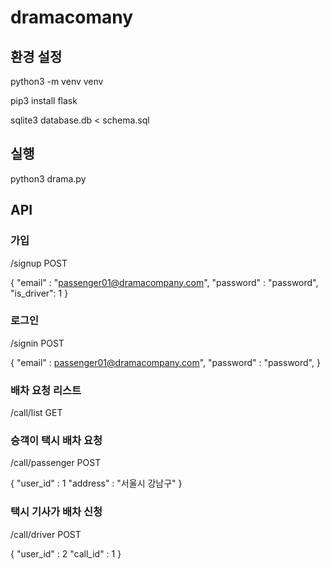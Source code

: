 # dramacomany
## 환경 설정
python3 -m venv venv

pip3 install flask

sqlite3 database.db < schema.sql

## 실행
python3 drama.py

## API 
### 가입
/signup POST

{
    "email" : "passenger01@dramacompany.com",
    "password" : "password",
    "is_driver": 1
}

### 로그인
/signin POST

{
    "email" : passenger01@dramacompany.com",
    "password" : "password",
}

### 배차 요청 리스트
/call/list GET

### 승객이 택시 배차 요청
/call/passenger POST

{
    "user_id" : 1
    "address" : "서울시 강남구"
}

### 택시 기사가 배차 신청
/call/driver POST

{
    "user_id" : 2
    "call_id" : 1
}
